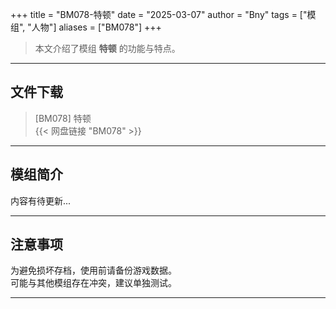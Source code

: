 +++
title = "BM078-特顿"
date = "2025-03-07"
author = "Bny"
tags = ["模组", "人物"]
aliases = ["BM078"]
+++

> 本文介绍了模组 **特顿** 的功能与特点。

---

## 文件下载

> [BM078] 特顿  
{{< 网盘链接 "BM078" >}}  

---

## 模组简介

>  
内容有待更新...  

---

## 注意事项

>  
为避免损坏存档，使用前请备份游戏数据。  
可能与其他模组存在冲突，建议单独测试。  

---

